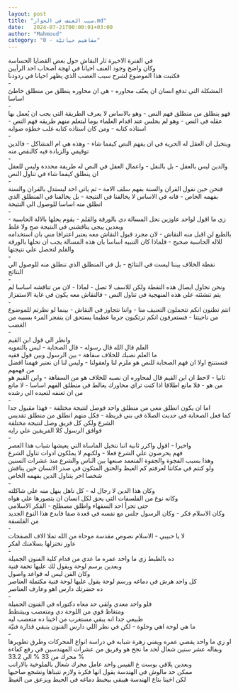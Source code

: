 ```yaml
---
layout: post
title: "سبب العنف في الحوار.md"
date:   2024-07-21T00:00:01+03:00
author: "Mahmoud"
category: "0 - مفاهيم حياتيّة"
---
```

في الفترة الاخيرة ثار النقاش حول بعض القضايا
الحساسة\
وكان واضح وجود العنف احيانا في لهجة اصحاب احد
الرأيين\
فكتبت هذا الموضوع لشرح سبب الغضب الذي يظهر احيانا في
ردودنا\
-\
المشكلة التي تدفع انسان ان يعنّف محاوره - هي ان محاوره
ينطلق من منطلق خاطئ اساسا\
-\
فهو ينطلق من منطلق فهم النص - وهو بالاساس لا يعرف
الطريقة التي يجب ان يُعمل بها عقله في النص - وهو لم يجلس عند اقدام
العلماء يوما ليتعلم منهم طريقه فهم النص - استاذه كتابه - ومن كان استاذه
كتابه غلب خطؤه صوابه\
-\
ويتخيل ان العقل له الحرية في ان يفهم النص كيفما شاء -
وهذه هي ام المشاكل - فالدين توقيفي والزيادة فيه كالنقص منه\
-\
والدين ليس بالعقل - بل بالنقل - واعمال العقل في النص له
طريقة محددة وليس للعقل ان ينطلق كيفما شاء في تناول النص\
-\
فنحن حين نقول القران والسنة بفهم سلف الامة - ثم ياتي احد
ليستدل بالقران والسنة بفهمه الخاص - فانه في الاساس لا يخالفنا في
النتيجة - بل يخالفنا في المنطلق الذي انطلق منه اساسا للوصول الي
النتيجة\
-\
زي ما اقول لواحد عاوزين نحل المسالة دي بالورقة والقلم -
يقوم يحلها بالالة الحاسبة - وبعدين ييجي يناقشني في النتيجة صح ولا
غلط\
بالطبع لن اقبل منه النقاش - لان مجرد قبول النقاش معه
يعتبر اعترافا مني بان استخدامه للاله الحاسبة صحيح - فلماذا كان التنبيه
اساسا بان هذه المسالة يجب ان تحلها بالورقة والقلم لتحصل علي
نتيجتها\
-\
نقطة الخلاف بيننا ليست في النتائج - بل في المنطلق الذي
ننطلق منه للوصول الي النتائج\
-\
ونحن نحاول ايصال هذه النقطة ولكن للاسف لا تصل - لماذا -
لان من تناقشه اساسا لم يتم تنشئته علي هذه المنهجية في تناول النص -
فالنقاش معه يكون في غاية الاستفزاز\
-\
انتم تظنون انكم تتحملون التعنيف منا - واننا نتجاوز في
النقاش - بينما لو نظرتم للموضوع من ناحيتنا - فستعرفون انكم ترتكبون جرما
عظيما يستحق ان ينفجر المرء بسببه من الغضب\
-\
وانظر الي قول ابن القيم\
العلم قال الله قال رسوله - قال الصحابة - ليس
بالتمويه\
ما العلم نصبك للخلاف سفاهة - بين الرسول وبين قول
فقيه\
فنستنتج اولا ان فهم الصحابة للنص هو ملزم لنا ولعقولنا -
وليس لنا ان نعتبر فهمنا افضل من فهمهم\
ثانيا - لاحظ ان ابن القيم قال لمحاوره ان نصبه للخلاف هو
من السفاهة - وابن القيم هو من هو - فلا مانع
اطلاقا اذا كنت تراي محاورك يغالط في منطلق الفهم اساسا - لا مانع من ان
تعنفه لتعيده الي رشده\
-\
اما ان يكون انطلق معي من منطلق واحد فوصل لنتيجة مختلفة -
فهذا مقبول جدا\
كما فعل الصحابة في حديث الصلاة في بني قريظة - فكل منهم
انطلق من منطلق تقديس الشرع ولكن كل فريق وصل لنتيجة مختلفة\
فوافق الرسول كلا الفريقين علي رايه\
-\
واخيرا - اقول واكرر ثانية اننا نتخيل الماساة التي يعيشها
شباب هذا العصر\
فهم يحرصون علي الشرع فعلا - ولكنهم لا يملكون ادوات تناول
الشرع\
وهذا بسبب الفجوة والجفوة المتعمد صنعها بين الناس والشرع
منذ عشرات السنين\
ولو كنتم في مكاننا لعرفتم كم الغيظ والحنق المتكون في صدر
الانسان حين يناقش شخصا اخر يتناول الدين بفهمه الخاص\
-\
وكان هذا الدين لا رجال له - كل ناهل ينهل منه علي
شاكلته\
وكانه نوع من الفلسفات التي يحق لكل انسان ان يتصورها علي
هواه\
حتي تجرأ احد السفهاء واطلق مصطلح - الفكر
الاسلامي\
وكان الاسلام فكر - وكان الرسول جلس مع نفسه في قعدة صفا
فابدع هذا النوع الجديد من الفلسفة\
-\
لا يا حبيبي - الاسلام نصوص مقدسة موحاة من الله تملا الاف
الصفحات\
عاوز تختزلها بسلامتك لفكر\
-\
ده بالظبط زي ما واحد عمره ما عدي من قدام كلية الفنون
الجميلة\
وبعدين يرسم لوحة ويقول لك عليها تحفة فنية\
وكان الفن ليس له قواعد واصول\
كل واحد هرش في دماغه ورسم لوحة يقول عليها لوحة فنية
مكتملة العناصر\
ده حضرتك دارس اهو وعارف العناصر\
-\
فلو واحد معدي ولقي حد معاه دكتوراه في الفنون
الجميلة\
ومتغاظ قوي من اللوحة دي ومتعصب وبيتنطط\
طبيعي جدا انه يبقي مستغرب من اخينا ده متعصب ليه\
ما هي لوحة اهي وحلوة - لكن في نظر اللي دارس الفنون بتبقي
قذارة فنيّة\
-\
او زي ما واحد يقضي عمره ويفني زهرة شبابه في دراسة انواع
المحركات وطرق تطويرها\
وبقاله عشر سنين شغال لحد ما نجح هو وفريق من عشرات
المهندسين في رفع كفاءة محرك من 33 % الي 33.2 %\
وبعدين يلاقي بوست ع الفيس واحد عامل محرك شغال بالملوخية
بالارانب\
ممكن حد مالوش في الهندسة يقول انها فكرة ولازم نتبناها
ونشجع صاحبها\
لكن اخينا بتاع الهندسة هيبقي بيخبط دماغه في الحيط ويزعق
من الغيظ
